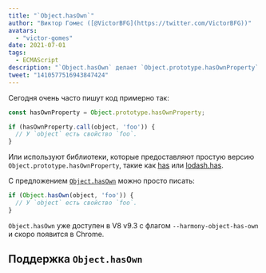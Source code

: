 ```yaml
---
title: "`Object.hasOwn`"
author: "Виктор Гомес ([@VictorBFG](https://twitter.com/VictorBFG))"
avatars:
  - "victor-gomes"
date: 2021-07-01
tags:
  - ECMAScript
description: "`Object.hasOwn` делает `Object.prototype.hasOwnProperty` более доступным."
tweet: "1410577516943847424"
---
```


Сегодня очень часто пишут код примерно так:

```js
const hasOwnProperty = Object.prototype.hasOwnProperty;

if (hasOwnProperty.call(object, 'foo')) {
  // У `object` есть свойство `foo`.
}
```

Или используют библиотеки, которые предоставляют простую версию `Object.prototype.hasOwnProperty`, такие как [has](https://www.npmjs.com/package/has) или [lodash.has](https://www.npmjs.com/package/lodash.has).

С предложением [`Object.hasOwn`](https://github.com/tc39/proposal-accessible-object-hasownproperty) можно просто писать:

```js
if (Object.hasOwn(object, 'foo')) {
  // У `object` есть свойство `foo`.
}
```

`Object.hasOwn` уже доступен в V8 v9.3 с флагом `--harmony-object-has-own` и скоро появится в Chrome.

## Поддержка `Object.hasOwn`

<feature-support chrome="yes https://chromium-review.googlesource.com/c/v8/v8/+/2922117"
                 firefox="yes https://hg.mozilla.org/try/rev/94515f78324e83d4fd84f4b0ab764b34aabe6d80"
                 safari="yes https://bugs.webkit.org/show_bug.cgi?id=226291"
                 nodejs="no"
                 babel="yes https://github.com/zloirock/core-js#accessible-objectprototypehasownproperty"></feature-support>

<!--truncate-->